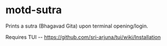 motd-sutra
==========

Prints a sutra (Bhagavad Gita) upon terminal opening/login.

Requires TUI -- https://github.com/sri-arjuna/tui/wiki/Installation
